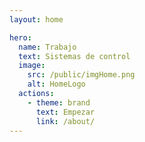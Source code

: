 ```yaml
---
layout: home

hero:
  name: Trabajo
  text: Sistemas de control
  image: 
    src: /public/imgHome.png
    alt: HomeLogo
  actions:
    - theme: brand
      text: Empezar
      link: /about/
---
```







